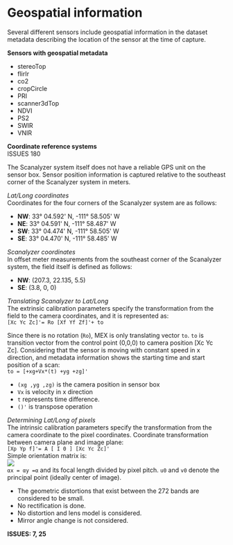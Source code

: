 # Geospatial information

Several different sensors include geospatial information in the dataset metadata describing the location of the sensor at the time of capture.

**Sensors with geospatial metadata**
* stereoTop
* flirIr
* co2
* cropCircle
* PRI
* scanner3dTop
* NDVI
* PS2
* SWIR
* VNIR

**Coordinate reference systems**  
ISSUES 180

The Scanalyzer system itself does not have a reliable GPS unit on the sensor box. Sensor position information is captured relative to the southeast corner of the Scanalyzer system in meters. 

*Lat/Long coordinates*  
Coordinates for the four corners of the Scanalyzer system are as follows:
* **NW**: 33° 04.592' N, -111° 58.505' W
* **NE**: 33° 04.591' N, -111° 58.487' W
* **SW**: 33° 04.474' N, -111° 58.505' W
* **SE**: 33° 04.470' N, -111° 58.485' W

*Scanalyzer coordinates*  
In offset meter measurements from the southeast corner of the Scanalyzer system, the field itself is defined as follows:
* **NW**: (207.3, 22.135, 5.5)
* **SE**: (3.8,	0, 0)  

*Translating Scanalyzer to Lat/Long*  
The extrinsic calibration parameters specify the transformation from the field to the camera coordinates, and it is represented as:  
```[Xc Yc Zc]'= Ro [Xf Yf Zf]'+ to``` 

Since there is no rotation (```Ro```), MEX is only translating vector ```to```. ```to``` is transition vector from the control point (0,0,0) to camera position [Xc Yc Zc]. Considering that the sensor is moving with constant speed in x direction, and metadata information shows the starting time and start position of a scan:  
```to = [+xg+Vx*(t) +yg +zg]'```
* ```(xg ,yg ,zg)``` is the camera position in sensor box
* ```Vx``` is velocity in x direction
* ```t``` represents time difference.
* ```()'``` is transpose operation

*Determining Lat/Long of pixels*  
The intrinsic calibration parameters specify the transformation from the camera coordinate to the pixel coordinates. Coordinate transformation between camera plane and image plane:  
```[Xp Yp f]'= A [ I 0 ] [Xc Yc Zc]'```   
Simple orientation matrix is:  
![](https://cloud.githubusercontent.com/assets/17046539/13890132/e71ffdf0-ed17-11e5-9dad-ccf39e0459bd.png)  
```αx = αy =α``` and its focal length divided by pixel pitch. ```u0``` and ```v0``` denote the principal point (ideally center of image).
* The geometric distortions that exist between the 272 bands are considered to be small.
* No rectification is done.
* No distortion and lens model is considered.
* Mirror angle change is not considered.




**ISSUES: 7, 25** 



